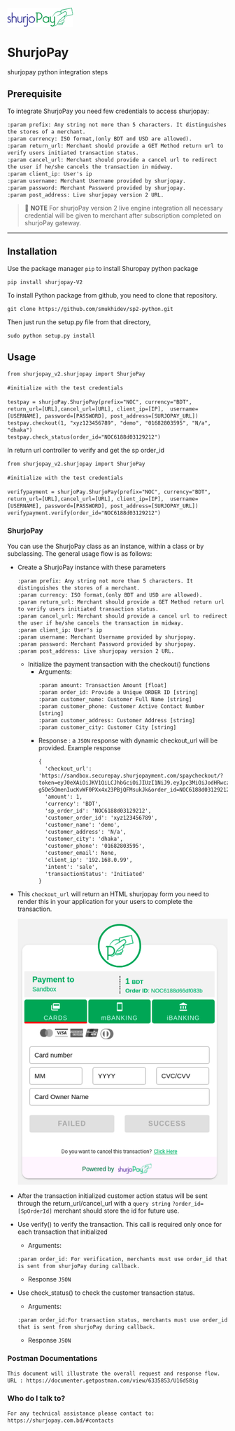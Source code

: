 ![shurjoPay](shurjoPay.png)
# ShurjoPay

shurjopay python integration steps
## Prerequisite
To integrate ShurjoPay you need few credentials to access shurjopay:
```
:param prefix: Any string not more than 5 characters. It distinguishes the stores of a merchant.
:param currency: ISO format,(only BDT and USD are allowed).
:param return_url: Merchant should provide a GET Method return url to verify users initiated transaction status. 
:param cancel_url: Merchant should provide a cancel url to redirect the user if he/she cancels the transaction in midway. 
:param client_ip: User's ip
:param username: Merchant Username provided by shurjopay.
:param password: Merchant Password provided by shurjopay.
:param post_address: Live shurjopay version 2 URL.
```


> 📝 **NOTE** For shurjoPay version 2 live engine integration all necessary credential will be given to merchant after subscription completed on shurjoPay gateway.

---

## Installation

Use the package manager ```pip``` to install Shuropay python package
```
pip install shurjopay-V2
```
To install Python package from github, you need to clone that repository.

   ```
   git clone https://github.com/smukhidev/sp2-python.git
   ```

Then just run the setup.py file from that directory,

   ```
   sudo python setup.py install
   ```
## Usage
```
from shurjopay_v2.shurjopay import ShurjoPay

#initialize with the test credentials

testpay = shurjoPay.ShurjoPay(prefix="NOC", currency="BDT", return_url=[URL],cancel_url=[URL], client_ip=[IP],  username=[USERNAME], password=[PASSWORD], post_address=[SURJOPAY_URL])
testpay.checkout(1, "xyz123456789", "demo", "01682803595", "N/a", "dhaka")
testpay.check_status(order_id="NOC6188d03129212")

```
In return url controller to verify and get the sp order_id
```
from shurjopay_v2.shurjopay import ShurjoPay

#initialize with the test credentials

verifypayment = shurjoPay.ShurjoPay(prefix="NOC", currency="BDT", return_url=[URL],cancel_url=[URL], client_ip=[IP],  username=[USERNAME], password=[PASSWORD], post_address=[SURJOPAY_URL])
verifypayment.verify(order_id="NOC6188d03129212")

```
### ShurjoPay
You can use the ShurjoPay class as an instance, within a class or by subclassing. The general usage flow is as follows:

- Create a ShurjoPay instance with these parameters
    ```
    :param prefix: Any string not more than 5 characters. It distinguishes the stores of a merchant.
    :param currency: ISO format,(only BDT and USD are allowed).
    :param return_url: Merchant should provide a GET Method return url to verify users initiated transaction status. 
    :param cancel_url: Merchant should provide a cancel url to redirect the user if he/she cancels the transaction in midway. 
    :param client_ip: User's ip
    :param username: Merchant Username provided by shurjopay.
    :param password: Merchant Password provided by shurjopay.
    :param post_address: Live shurjopay version 2 URL.
    ```
  - Initialize the payment transaction with the checkout() functions 
    - Arguments: 
        ```
        :param amount: Transaction Amount [float] 
        :param order_id: Provide a Unique ORDER ID [string]
        :param customer_name: Customer Full Name [string]
        :param customer_phone: Customer Active Contact Number [string]
        :param customer_address: Customer Address [string]
        :param customer_city: Customer City [string]
        ```
    - Response : a `JSON` response with dynamic checkout_url will be provided. Example response
      ```
      { 
        'checkout_url': 'https://sandbox.securepay.shurjopayment.com/spaycheckout/?token=eyJ0eXAiOiJKV1QiLCJhbGciOiJIUzI1NiJ9.eyJpc3MiOiJodHRwczpcL1wvc2FuZGJveC5zaHVyam9wYXltZW50LmNvbVwvYXBpXC9sb2dpbiIsImlhdCI6MTYzNjM1MzYyMCwiZXhwIjoxNjM2MzU3MjIwLCJuYmYiOjE2MzYzNTM2MjAsImp0aSI6Ikt1MW1salZFQlBmaHdBRW8iLCJzdWIiOjEsInBydiI6IjgwNWYzOWVlZmNjNjhhZmQ5ODI1YjQxMjI3ZGFkMGEwNzZjNDk3OTMifQ.AVChXtT-g5De5OmenIucKvWF0PXx4x23PBjQFMsukJk&order_id=NOC6188d03129212',
        'amount': 1,
        'currency': 'BDT',
        'sp_order_id': 'NOC6188d03129212',
        'customer_order_id': 'xyz123456789',
        'customer_name': 'demo',
        'customer_address': 'N/a',
        'customer_city': 'dhaka',
        'customer_phone': '01682803595',
        'customer_email': None,
        'client_ip': '192.168.0.99',
        'intent': 'sale',
        'transactionStatus': 'Initiated'
      }
      ```

- This ```checkout_url``` will return an HTML shurjopay form you need to render this in your application for your users to complete the transaction.

    ![spform](sp.png)
- After the transaction initialized customer action status will be sent through the return_url/cancel_url with a ```query string```  ```?order_id=[SpOrderId]``` merchant should store the id for future use.
- Use verify() to verify the transaction. This call is required only once for each transaction that initialized
  - Arguments:
  ```
  :param order_id: For verification, merchants must use order_id that is sent from shurjoPay during callback.
  ```
  - Response `JSON`
- Use check_status() to check the customer transaction status.
    - Arguments:
  ```
  :param order_id:For transaction status, merchants must use order_id that is sent from shurjoPay during callback.
  ```
    - Response `JSON`
### Postman Documentations

    This document will illustrate the overall request and response flow.
    URL : https://documenter.getpostman.com/view/6335853/U16dS8ig	
		
### Who do I talk to? ###
	For any technical assistance please contact to: https://shurjopay.com.bd/#contacts


